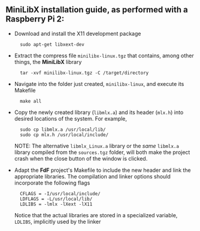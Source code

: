 ## MiniLibX installation guide, as performed with a Raspberry Pi 2:

- Download and install the X11 development package

		sudo apt-get libxext-dev

- Extract the compress file `minilibx-linux.tgz` that contains, among other things, the **MiniLibX** library

		tar -xvf minilibx-linux.tgz -C /target/directory

- Navigate into the folder just created, `minilibx-linux`, and execute its Makefile

		make all

- Copy the newly created library (`libmlx.a`) and its header (`mlx.h`) into desired locations of the system. For example,

		sudo cp libmlx.a /usr/local/lib/
		sudo cp mlx.h /usr/local/include/

  NOTE: The alternative `libmlx_Linux.a` library or the *same* `libmlx.a` library compiled from the `sources.tgz` folder, will both make the project crash when the close button of the window is clicked.

- Adapt the **FdF** project's Makefile to include the new header and link the appropriate libraries. The compilation and linker options should incorporate the following flags

		CFLAGS = -I/usr/local/include/
		LDFLAGS = -L/usr/local/lib/
		LDLIBS = -lmlx -lXext -lX11

  Notice that the actual libraries are stored in a specialized variable, `LDLIBS`, implicitly used by the linker
